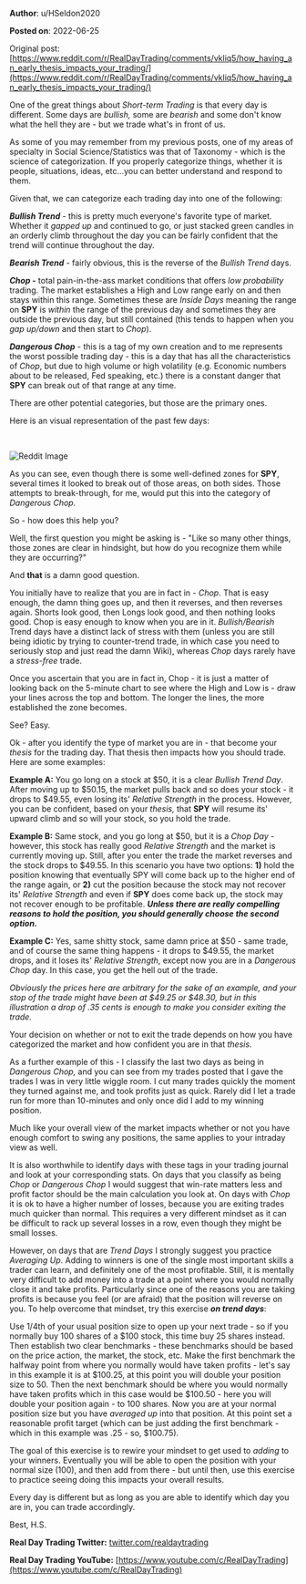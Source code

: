 **Author**: u/HSeldon2020

**Posted on**: 2022-06-25

Original post: [https://www.reddit.com/r/RealDayTrading/comments/vkliq5/how_having_an_early_thesis_impacts_your_trading/](https://www.reddit.com/r/RealDayTrading/comments/vkliq5/how_having_an_early_thesis_impacts_your_trading/)

One of the great things about *Short-term Trading* is that every day is different.  Some days are *bullish,* some are *bearish* and some don't know what the hell they are - but we trade what's in front of us.

As some of you may remember from my previous posts, one of my areas of specialty in Social Science/Statistics was that of Taxonomy - which is the science of categorization.  If you properly categorize things, whether it is people, situations, ideas, etc...you can better understand and respond to them. 

Given that, we can categorize each trading day into one of the following:

***Bullish Trend*** \- this is pretty much everyone's favorite type of market.  Whether it *gapped up* and continued to go, or just stacked green candles in an orderly climb throughout the day you can be fairly confident that the trend will continue throughout the day.

***Bearish Trend***  \- fairly obvious, this is the reverse of the *Bullish Trend* days.

***Chop -***  total pain-in-the-ass market conditions that offers *low probability* trading.  The market establishes a High and Low range early on and then stays within this range.   Sometimes these are *Inside Days* meaning the range on **SPY** is *within* the range of the previous day and sometimes they are outside the previous day, but still contained (this tends to happen when you *gap up/down* and then start to *Chop*).

***Dangerous Chop*** \- this is a tag of my own creation and to me represents the worst possible trading day - this is a day that has all the characteristics of *Chop*, but due to high volume or high volatility (e.g. Economic numbers about to be released, Fed speaking, etc.) there is a constant danger that **SPY** can break out of that range at any time.  

There are other potential categories, but those are the primary ones.  

Here is an visual representation of the past few days:

&#x200B;

<img src="cache/images/fefb1cfeb41a5dc32b2880b13a8f1044.png" alt="Reddit Image">

As you can see, even though there is some well-defined zones for **SPY**, several times it looked to break out of those areas, on both sides.  Those attempts to break-through, for me, would put this into the category of *Dangerous Chop.*

So - how does this help you?

Well, the first question you might be asking is - "Like so many other things, those zones are clear in hindsight, but how do you recognize them while they are occurring?"  

And **that** is a damn good question.  

You initially have to realize that you are in fact in - *Chop*.  That is easy enough, the damn thing goes up, and then it reverses, and then reverses again. Shorts look good, then Longs look good, and then nothing looks good.  Chop is easy enough to know when you are in it.  *Bullish/Bearish* Trend days have a distinct lack of stress with them (unless you are still being idiotic by trying to counter-trend trade, in which case you need to seriously stop and just read the damn Wiki), whereas *Chop* days rarely have a *stress-free* trade.  

Once you ascertain that you are in fact in, Chop - it is just a matter of looking back on the 5-minute chart to see where the High and Low is - draw your lines across the top and bottom.  The longer the lines, the more established the zone becomes.  

See? Easy.

Ok - after you identify the type of market you are in - that become your *thesis* for the trading day.  That thesis then impacts how you should trade.  Here are some examples:

**Example A:** You go long on a stock at $50, it is a clear *Bullish Trend Day*.  After moving up to $50.15, the market pulls back and so does your stock - it drops to $49.55, even losing its' *Relative Strength* in the process.  However, you can be confident, based on your *thesis,* that **SPY** will resume its' upward climb and so will your stock, so you hold the trade.

**Example B:** Same stock, and you go long at $50, but it is a *Chop Day* \- however, this stock has really good *Relative Strength* and the market is currently moving up.  Still, after you enter the trade the market reverses and the stock drops to $49.55.  In this scenario you have two options: **1)** hold the position knowing that eventually SPY will come back up to the higher end of the range again, or **2)** cut the position because the stock may not recover its' *Relative Strength* and even if **SPY** does come back up, the stock may not recover enough to be profitable.   ***Unless there are really compelling reasons to hold the position, you should generally choose the second option.***

**Example C:**  Yes, same shitty stock, same damn price at $50 - same trade, and of course the same thing happens - it drops to $49.55, the market drops, and it loses its' *Relative Strength*, except now you are in a *Dangerous Chop* day.  In this case, you get the hell out of the trade.  

*Obviously the prices here are arbitrary for the sake of an example, and your stop of the trade might have been at $49.25 or $48.30, but in this illustration a drop of .35 cents is enough to make you consider exiting the trade.*

Your decision on whether or not to exit the trade depends on how you have categorized the market and how confident you are in that *thesis*.  

As a further example of this - I classify the last two days as being in *Dangerous Chop,* and you can see from my trades posted that I gave the trades I was in very little wiggle room.  I cut many trades quickly the moment they turned against me, and took profits just as quick.  Rarely did I let a trade run for more than 10-minutes and only once did I add to my winning position. 

Much like your overall view of the market impacts whether or not you have enough comfort to swing any positions, the same applies to your intraday view as well.   

It is also worthwhile to identify days with these tags in your trading journal and look at your corresponding stats.  On days that you classify as being *Chop* or *Dangerous Chop* I would suggest that win-rate matters less and profit factor should be the main calculation you look at.  On days with *Chop* it is ok to have a higher number of losses, because you are exiting trades much quicker than normal.  This requires a very different mindset as it can be difficult to rack up several losses in a row, even though they might be small losses.

However, on days that are *Trend Days* I strongly suggest you practice *Averaging Up*.  Adding to winners is one of the single most important skills a trader can learn, and definitely one of the most profitable. Still, it is mentally very difficult to add money into a trade at a point where you would normally close it and take profits.  Particularly since one of the reasons you are taking profits is because you feel (or are afraid) that the position will reverse on you. To help overcome that mindset, try this exercise ***on trend days***:

Use 1/4th of your usual position size to open up your next trade - so if you normally buy 100 shares of a $100 stock, this time buy 25 shares instead.  Then establish two clear benchmarks - these benchmarks should be based on the price action, the market, the stock, etc.  Make the first benchmark the halfway point from where you normally would have taken profits - let's say in this example it is at $100.25, at this point you will double your position size to 50.  Then the next benchmark should be where you would normally have taken profits which in this case would be $100.50 - here you will double your position again - to 100 shares.  Now you are at your normal position size but you have *averaged up* into that position.  At this point set a reasonable profit target (which can be just adding the first benchmark - which in this example was .25 - so, $100.75).

The goal of this exercise is to rewire your mindset to get used to *adding* to your winners.  Eventually you will be able to open the position with your normal size (100), and then add from there - but until then, use this exercise to practice seeing doing this impacts your overall results.  

Every day is different but as long as you are able to identify which day you are in, you can trade accordingly.

 

Best, H.S.

**Real Day Trading Twitter:** [twitter.com/realdaytrading](https://twitter.com/realdaytrading)

**Real Day Trading YouTube:** [https://www.youtube.com/c/RealDayTrading](https://www.youtube.com/c/RealDayTrading)